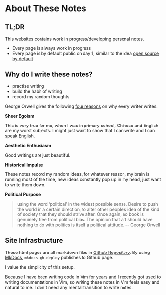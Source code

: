 # About These Notes

## TL;DR

This websites contains work in progress/developing personal notes.

- Every page is always work in progress
- Every page is by default public on day 1, similar to the idea [open source by default](https://artsy.github.io/blog/2018/08/21/OSS-by-Default-Docs/)

## Why do I write these notes?

- practise writing
- build the habit of writing
- record my random thoughts

George Orwell gives the following [four reasons](https://www.orwellfoundation.com/the-orwell-foundation/orwell/essays-and-other-works/why-i-write/) on why every writer writes.

**Sheer Egoism**

This is very true for me, when I was in primary school, Chinese and English
are my worst subjects. I might just want to show that I can write and I can
speak English.

**Aesthetic Enthusiasm**

Good writings are just beautiful.

**Historical Impulse**

These notes record my random ideas, for whatever reason, my brain is running
most of the time, new ideas constantly pop up in my head, just want to write
them down.

**Political Purpose**

> using the word ‘political’ in the widest possible sense. Desire to push the
> world in a certain direction, to alter other people’s idea of the kind of
> society that they should strive after. Once again, no book is genuinely free
> from political bias. The opinion that art should have nothing to do with
> politics is itself a political attitude. -- George Orwell

## Site Infrastructure

These html pages are all markdown files in [Github Repository](https://github.com/ynotstartups/ynotstartups.github.io). By using [MkDocs](https://www.mkdocs.org/), `mkdocs gh-deploy` publishes to Github page.

I value the simplicity of this setup.

Because I have been writing code in Vim for years and I recently got used to
writing documentations in Vim, so writing these notes in Vim feels easy and
natural to me. I don't need any mental transition to write notes.
